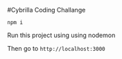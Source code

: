 #Cybrilla Coding Challange

`npm i`

Run this project using using nodemon

Then go to `http://localhost:3000` 
